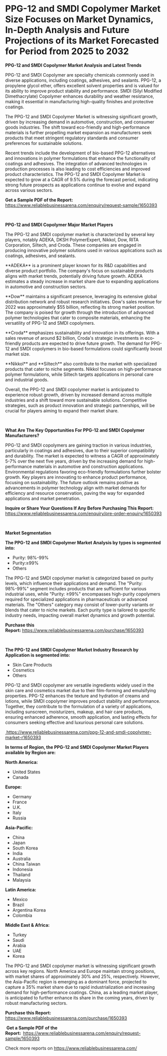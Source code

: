 <p><h1>PPG-12 and SMDI Copolymer Market Size Focuses on Market Dynamics, In-Depth Analysis and Future Projections of its Market Forecasted for Period from 2025 to 2032</h1></p><p><strong>PPG-12 and SMDI Copolymer Market Analysis and Latest Trends</strong></p>
<p><p>PPG-12 and SMDI Copolymer are specialty chemicals commonly used in diverse applications, including coatings, adhesives, and sealants. PPG-12, a propylene glycol ether, offers excellent solvent properties and is valued for its ability to improve product stability and performance. SMDI (Silyl Modified Dimethacrylate) Copolymer enhances durability and weather resistance, making it essential in manufacturing high-quality finishes and protective coatings.</p><p>The PPG-12 and SMDI Copolymer Market is witnessing significant growth, driven by increasing demand in automotive, construction, and consumer goods industries. The shift toward eco-friendly and high-performance materials is further propelling market expansion as manufacturers seek products that meet stringent regulatory standards and consumer preferences for sustainable solutions.</p><p>Recent trends include the development of bio-based PPG-12 alternatives and innovations in polymer formulations that enhance the functionality of coatings and adhesives. The integration of advanced technologies in production processes is also leading to cost efficiencies and improved product characteristics. The PPG-12 and SMDI Copolymer Market is expected to grow at a CAGR of 9.5% during the forecast period, indicating strong future prospects as applications continue to evolve and expand across various sectors.</p></p>
<p><strong>Get a Sample PDF of the Report:&nbsp;</strong> <a href="https://www.reliablebusinessarena.com/enquiry/request-sample/1650393?utm_campaign=2467&utm_medium=2&utm_source=Github&utm_content=ia&utm_term=23032025&utm_id=ppg-12-and-smdi-copolymer">https://www.reliablebusinessarena.com/enquiry/request-sample/1650393</a></p>
<p>&nbsp;</p>
<p><strong>PPG-12 and SMDI Copolymer Major Market Players</strong></p>
<p><p>The PPG-12 and SMDI copolymer market is characterized by several key players, notably ADEKA, DKSH PolymerExpert, Nikkol, Dow, RITA Corporation, Siltech, and Croda. These companies are engaged in producing innovative polymer solutions used in various applications such as coatings, adhesives, and sealants.</p><p>**ADEKA** is a prominent player known for its R&D capabilities and diverse product portfolio. The company's focus on sustainable products aligns with market trends, potentially driving future growth. ADEKA estimates a steady increase in market share due to expanding applications in automotive and construction sectors.</p><p>**Dow** maintains a significant presence, leveraging its extensive global distribution network and robust research initiatives. Dow's sales revenue for 2022 was approximately $55 billion, reflecting its strong market position. The company is poised for growth through the introduction of advanced polymer technologies that cater to composite materials, enhancing the versatility of PPG-12 and SMDI copolymers.</p><p>**Croda** emphasizes sustainability and innovation in its offerings. With a sales revenue of around $2 billion, Croda's strategic investments in eco-friendly products are expected to drive future growth. The demand for PPG-12 and SMDI copolymers in bio-based formulations could significantly boost market size.</p><p>**Nikkol** and **Siltech** also contribute to the market with specialized products that cater to niche segments. Nikkol focuses on high-performance polymer formulations, while Siltech targets applications in personal care and industrial goods.</p><p>Overall, the PPG-12 and SMDI copolymer market is anticipated to experience robust growth, driven by increased demand across multiple industries and a shift toward more sustainable solutions. Competitive strategies, such as product innovation and strategic partnerships, will be crucial for players aiming to expand their market share.</p></p>
<p>&nbsp;</p>
<p><strong>What Are The Key Opportunities For PPG-12 and SMDI Copolymer Manufacturers?</strong></p>
<p><p>PPG-12 and SMDI copolymers are gaining traction in various industries, particularly in coatings and adhesives, due to their superior compatibility and durability. The market is expected to witness a CAGR of approximately 5-7% over the next five years, driven by the increasing demand for high-performance materials in automotive and construction applications. Environmental regulations favoring eco-friendly formulations further bolster growth. Key players are innovating to enhance product performance, focusing on sustainability. The future outlook remains positive as advancements in polymer technology align with market demands for efficiency and resource conservation, paving the way for expanded applications and market penetration.</p></p>
<p><strong>Inquire or Share Your Questions If Any Before Purchasing This Report:</strong> <a href="https://www.reliablebusinessarena.com/enquiry/pre-order-enquiry/1650393?utm_campaign=2467&utm_medium=2&utm_source=Github&utm_content=ia&utm_term=23032025&utm_id=ppg-12-and-smdi-copolymer">https://www.reliablebusinessarena.com/enquiry/pre-order-enquiry/1650393</a></p>
<p>&nbsp;</p>
<p><strong>Market Segmentation</strong></p>
<p><strong>The PPG-12 and SMDI Copolymer Market Analysis by types is segmented into:</strong></p>
<p><ul><li>Purity: 98%-99%</li><li>Purity:≥99%</li><li>Others</li></ul></p>
<p><p>The PPG-12 and SMDI copolymer market is categorized based on purity levels, which influence their applications and demand. The "Purity: 98%-99%" segment includes products that are sufficient for various industrial uses, while "Purity: ≥99%" encompasses high-purity copolymers required for specialized applications in pharmaceuticals or advanced materials. The "Others" category may consist of lower-purity variants or blends that cater to niche markets. Each purity type is tailored to specific industry needs, impacting overall market dynamics and growth potential.</p></p>
<p><strong>Purchase this Report:&nbsp;</strong><a href="https://www.reliablebusinessarena.com/purchase/1650393?utm_campaign=2467&utm_medium=2&utm_source=Github&utm_content=ia&utm_term=23032025&utm_id=ppg-12-and-smdi-copolymer">https://www.reliablebusinessarena.com/purchase/1650393</a></p>
<p>&nbsp;</p>
<p><strong>The PPG-12 and SMDI Copolymer Market Industry Research by Application is segmented into:</strong></p>
<p><ul><li>Skin Care Products</li><li>Cosmetics</li><li>Others</li></ul></p>
<p><p>PPG-12 and SMDI copolymer are versatile ingredients widely used in the skin care and cosmetics market due to their film-forming and emulsifying properties. PPG-12 enhances the texture and hydration of creams and lotions, while SMDI copolymer improves product stability and performance. Together, they contribute to the formulation of a variety of applications, including sunscreen, moisturizers, makeup, and hair care products, ensuring enhanced adherence, smooth application, and lasting effects for consumers seeking effective and luxurious personal care solutions.</p></p>
<p><a href="https://www.reliablebusinessarena.com/ppg-12-and-smdi-copolymer-market-r1650393?utm_campaign=2467&utm_medium=2&utm_source=Github&utm_content=ia&utm_term=23032025&utm_id=ppg-12-and-smdi-copolymer">&nbsp;https://www.reliablebusinessarena.com/ppg-12-and-smdi-copolymer-market-r1650393</a></p>
<p><strong>In terms of Region, the PPG-12 and SMDI Copolymer Market Players available by Region are:</strong></p>
<p>
    <p> <strong> North America: </strong>
        <ul>
            <li>United States</li>
            <li>Canada</li>
        </ul>
        </p> 
    <p> <strong> Europe: </strong>
        <ul>
            <li>Germany</li>
            <li>France</li>
            <li>U.K.</li>
            <li>Italy</li>
            <li>Russia</li>
        </ul>
        </p> 
    <p> <strong> Asia-Pacific: </strong>
        <ul>
            <li>China</li>
            <li>Japan</li>
            <li>South Korea</li>
            <li>India</li>
            <li>Australia</li>
            <li>China Taiwan</li>
            <li>Indonesia</li>
            <li>Thailand</li>
            <li>Malaysia</li>
        </ul>
        </p> 
    <p> <strong> Latin America: </strong>
        <ul>
            <li>Mexico</li>
            <li>Brazil</li>
            <li>Argentina Korea</li>
            <li>Colombia</li>
        </ul>
        </p> 
    <p> <strong> Middle East & Africa: </strong>
        <ul>
            <li>Turkey</li>
            <li>Saudi</li>
            <li>Arabia</li>
            <li>UAE</li>
            <li>Korea</li>
        </ul>
    </p>
    </p>
<p><p>The PPG-12 and SMDI copolymer market is witnessing significant growth across key regions. North America and Europe maintain strong positions, with market shares of approximately 30% and 25%, respectively. However, the Asia-Pacific region is emerging as a dominant force, projected to capture a 35% market share due to rapid industrialization and increasing demand for high-performance coatings. China, as a leading market player, is anticipated to further enhance its share in the coming years, driven by robust manufacturing sectors.</p></p>
<p><strong>Purchase this Report: </strong><a href="https://www.reliablebusinessarena.com/purchase/1650393?utm_campaign=2467&utm_medium=2&utm_source=Github&utm_content=ia&utm_term=23032025&utm_id=ppg-12-and-smdi-copolymer">https://www.reliablebusinessarena.com/purchase/1650393</a></p>
<p>&nbsp;<strong>Get a Sample PDF of the Report:&nbsp;&nbsp;</strong><a href="https://www.reliablebusinessarena.com/enquiry/request-sample/1650393?utm_campaign=2467&utm_medium=2&utm_source=Github&utm_content=ia&utm_term=23032025&utm_id=ppg-12-and-smdi-copolymer">https://www.reliablebusinessarena.com/enquiry/request-sample/1650393</a></p>
<p><strong></strong></p>
<p>Check more reports on <a href="https://www.reliablebusinessarena.com/?utm_campaign=2467&utm_medium=2&utm_source=Github&utm_content=ia&utm_term=23032025&utm_id=ppg-12-and-smdi-copolymer">https://www.reliablebusinessarena.com/</a></p>